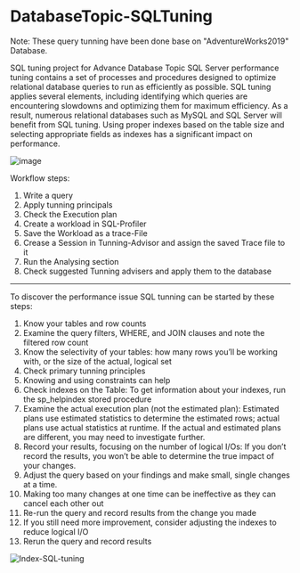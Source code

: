 # DatabaseTopic-SQLTuning

Note: These query tunning have been done base on "AdventureWorks2019" Database.

SQL tuning project for Advance Database Topic
SQL Server performance tuning contains a set of processes and procedures designed to optimize relational database queries to run as efficiently as possible. SQL tuning applies several elements, including identifying which queries are encountering slowdowns and optimizing them for maximum efficiency. As a result, numerous relational databases such as MySQL and SQL Server will benefit from SQL tuning.
Using proper indexes based on the table size and selecting appropriate fields as indexes has a significant impact on performance.



![image](https://user-images.githubusercontent.com/69750288/161780888-bb66a87e-7bbf-4c6d-afe8-bc5fbd65f4f5.png)


Workflow steps:
1.	Write a query
2.	Apply tunning principals
3.	Check the Execution plan
4.	Create a workload in SQL-Profiler
5.	Save the Workload as a trace-File 
6.	Crease a Session in Tunning-Advisor and assign the saved Trace file to it
7.	Run the Analysing section
8.	Check suggested Tunning advisers and apply them to the database 

---------------------------------------------
To discover the performance issue SQL tunning can be started by these steps:
1.	Know your tables and row counts
2.	 Examine the query filters, WHERE, and JOIN clauses and note the filtered row count
3.	Know the selectivity of your tables: how many rows you’ll be working with, or the size of the actual, logical set
4.	Check primary tunning principles
5.	Knowing and using constraints can help
6.	Check indexes on the Table: To get information about your indexes, run the sp_helpindex stored procedure
7.	Examine the actual execution plan (not the estimated plan): Estimated plans use estimated statistics to determine the estimated rows; actual plans use actual statistics at runtime. If the actual and estimated plans are different, you may need to investigate further.
8.	Record your results, focusing on the number of logical I/Os: If you don’t record the results, you won’t be able to determine the true impact of your changes.
9.	Adjust the query based on your findings and make small, single changes at a time.
10.	Making too many changes at one time can be ineffective as they can cancel each other out
11.	Re-run the query and record results from the change you made
12.	 If you still need more improvement, consider adjusting the indexes to reduce logical I/O
13.	Rerun the query and record results

![Index-SQL-tuning](https://user-images.githubusercontent.com/69750288/167996905-5b649006-7250-4fed-b0d4-7ad68900bff3.png)


